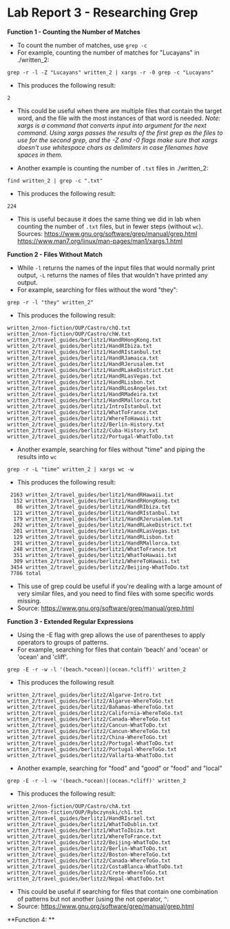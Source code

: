 # Lab Report 3 - Researching Grep
**Function 1 - Counting the Number of Matches**
* To count the number of matches, use <code>grep -c</code>
* For example, counting the number of matches for "Lucayans" in ./written_2:
```
grep -r -l -Z "Lucayans" written_2 | xargs -r -0 grep -c "Lucayans"
```
* This produces the following result:
```
2
```
* This could be useful when there are multiple files that contain the target word, and the file with the most instances of that word is needed. 
*Note: xargs is a command that converts input into argument for the next command. Using xargs passes the results of the first grep as the files to use for the second grep, and the -Z and -0 flags make sure that xargs doesn't use whitespace chars as delimiters in case filenames have spaces in them.*

* Another example is counting the number of <code>.txt</code> files in ./written_2:
```
find written_2 | grep -c ".txt"
```
* This produces the following result:
```
224
```
* This is useful because it does the same thing we did in lab when counting the number of <code>.txt</code> files, but in fewer steps (without <code>wc</code>). 
Sources: 
https://www.gnu.org/software/grep/manual/grep.html
https://www.man7.org/linux/man-pages/man1/xargs.1.html

**Function 2 - Files Without Match**
* While <code>-l</code> returns the names of the input files that would normally print output, <code>-L</code> returns the names of files that wouldn't have printed any output.
* For example, searching for files without the word "they":
```
grep -r -l "they" written_2"
```
* This produces the following result:
```
written_2/non-fiction/OUP/Castro/chQ.txt
written_2/non-fiction/OUP/Castro/chW.txt
written_2/travel_guides/berlitz1/HandRHongKong.txt
written_2/travel_guides/berlitz1/HandRIbiza.txt
written_2/travel_guides/berlitz1/HandRIstanbul.txt
written_2/travel_guides/berlitz1/HandRJamaica.txt
written_2/travel_guides/berlitz1/HandRJerusalem.txt
written_2/travel_guides/berlitz1/HandRLakeDistrict.txt
written_2/travel_guides/berlitz1/HandRLasVegas.txt
written_2/travel_guides/berlitz1/HandRLisbon.txt
written_2/travel_guides/berlitz1/HandRLosAngeles.txt
written_2/travel_guides/berlitz1/HandRMadeira.txt
written_2/travel_guides/berlitz1/HandRMallorca.txt
written_2/travel_guides/berlitz1/IntroIstanbul.txt
written_2/travel_guides/berlitz1/WhatToFrance.txt
written_2/travel_guides/berlitz1/WhereToHawaii.txt
written_2/travel_guides/berlitz2/Berlin-History.txt
written_2/travel_guides/berlitz2/Cuba-History.txt
written_2/travel_guides/berlitz2/Portugal-WhatToDo.txt
```
* Another example, searching for files without "time" and piping the results into <code>wc</code>
```
grep -r -L "time" written_2 | xargs wc -w
```
* This produces the following result:
```
 2163 written_2/travel_guides/berlitz1/HandRHawaii.txt
  152 written_2/travel_guides/berlitz1/HandRHongKong.txt
   86 written_2/travel_guides/berlitz1/HandRIbiza.txt
  121 written_2/travel_guides/berlitz1/HandRIstanbul.txt
  179 written_2/travel_guides/berlitz1/HandRJerusalem.txt
  202 written_2/travel_guides/berlitz1/HandRLakeDistrict.txt
  201 written_2/travel_guides/berlitz1/HandRLasVegas.txt
  129 written_2/travel_guides/berlitz1/HandRLisbon.txt
  191 written_2/travel_guides/berlitz1/HandRMallorca.txt
  248 written_2/travel_guides/berlitz1/WhatToFrance.txt
  351 written_2/travel_guides/berlitz1/WhatToHawaii.txt
  309 written_2/travel_guides/berlitz1/WhereToHawaii.txt
 3454 written_2/travel_guides/berlitz2/Beijing-WhatToDo.txt
 7786 total
 ```
 * This use of grep could be useful if you're dealing with a large amount of very similar files, and you need to find files with some specific words missing.
* Source: https://www.gnu.org/software/grep/manual/grep.html

**Function 3 - Extended Regular Expressions**
* Using the -E flag with grep allows the use of parentheses to apply operators to groups of patterns.
* For example, searching for files that contain 'beach' and 'ocean' or 'ocean' and 'cliff'.
```
grep -E -r -w -l '(beach.*ocean)|(ocean.*cliff)' written_2
```
* This produces the following result
```
written_2/travel_guides/berlitz2/Algarve-Intro.txt
written_2/travel_guides/berlitz2/Algarve-WhereToGo.txt
written_2/travel_guides/berlitz2/Bahamas-WhereToGo.txt
written_2/travel_guides/berlitz2/California-WhereToGo.txt
written_2/travel_guides/berlitz2/Canada-WhereToGo.txt
written_2/travel_guides/berlitz2/Cancun-WhatToDo.txt
written_2/travel_guides/berlitz2/Cancun-WhereToGo.txt
written_2/travel_guides/berlitz2/China-WhereToGo.txt
written_2/travel_guides/berlitz2/Portugal-WhatToDo.txt
written_2/travel_guides/berlitz2/Portugal-WhereToGo.txt
written_2/travel_guides/berlitz2/Vallarta-WhatToDo.txt
```
* Another example, searching for "food" and "good" or "food" and "local"
```
grep -E -r -l -w '(beach.*ocean)|(ocean.*cliff)' written_2
```
* This produces the following result:
```
written_2/non-fiction/OUP/Castro/chA.txt
written_2/non-fiction/OUP/Rybczynski/ch1.txt
written_2/travel_guides/berlitz1/HandRIsrael.txt
written_2/travel_guides/berlitz1/WhatToDublin.txt
written_2/travel_guides/berlitz1/WhatToIbiza.txt
written_2/travel_guides/berlitz1/WhereToFrance.txt
written_2/travel_guides/berlitz2/Beijing-WhatToDo.txt
written_2/travel_guides/berlitz2/Berlin-WhatToDo.txt
written_2/travel_guides/berlitz2/Boston-WhereToGo.txt
written_2/travel_guides/berlitz2/Canada-WhereToGo.txt
written_2/travel_guides/berlitz2/CostaBlanca-WhatToDo.txt
written_2/travel_guides/berlitz2/Crete-WhereToGo.txt
written_2/travel_guides/berlitz2/Nepal-WhatToDo.txt
```
* This could be useful if searching for files that contain one combination of patterns but not another (using the not operator, <code>^</code>.
* Source: https://www.gnu.org/software/grep/manual/grep.html
 
**Function 4: **
